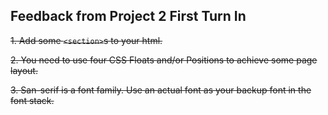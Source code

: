 ## Feedback from Project 2 First Turn In

<s>1.	Add some `<section>`s to your html.</s>

<s>2.	You need to use four CSS Floats and/or Positions to achieve some page layout.</s>

<s>3.	San-serif is a font family. Use an actual font as your backup font in the font stack.</s>
